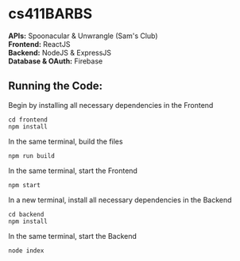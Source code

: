 # cs411BARBS
**APIs:** Spoonacular & Unwrangle (Sam's Club)  
**Frontend:** ReactJS  
**Backend:** NodeJS & ExpressJS  
**Database & OAuth:** Firebase

## Running the Code:
Begin by installing all necessary dependencies in the Frontend
```shell
cd frontend
npm install
```
In the same terminal, build the files
```shell
npm run build
```
In the same terminal, start the Frontend
```shell
npm start
```
In a new terminal, install all necessary dependencies in the Backend
```shell
cd backend
npm install
```
In the same terminal, start the Backend
```shell
node index
```
